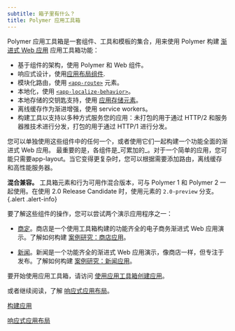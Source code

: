 ```yaml
---
subtitle: 箱子里有什么？
title: Polymer 应用工具箱
---
```


Polymer 应用工具箱是一套组件、工具和模板的集合，用来使用 Polymer 构建
[渐进式 Web 应用](https://developers.google.com/web/progressive-web-apps)
应用工具箱功能：

-   基于组件的架构，使用 Polymer 和 Web 组件。
-   响应式设计，使用[应用布局组件](https://www.webcomponents.org/element/PolymerElements/app-layout).
-   模块化路由，使用
    [`<app-route>`](https://www.webcomponents.org/element/PolymerElements/app-route) 元素。
-   本地化，使用
    [`<app-localize-behavior>`](https://www.webcomponents.org/element/PolymerElements/app-localize-behavior)。
-   本地存储的交钥匙支持，使用
    [应用存储元素](https://www.webcomponents.org/element/PolymerElements/app-storage)。
-   离线缓存作为渐进增强，使用 service workers。
-   构建工具以支持以多种方式服务您的应用：未打包的用于通过 HTTP/2 和服务器推技术进行分发，打包的用于通过 HTTP/1 进行分发。

您可以单独使用这些组件中的任何一个，或者使用它们一起构建一个功能全面的渐进式 Web 应用。
最重要的是，各组件是_可累加的_。对于一个简单的应用，您可能只需要app-layout。当它变得更复杂时，您可以根据需要添加路由，离线缓存和高性能服务器。

**混合兼容。** 工具箱元素和行为可用作混合版本，可与 Polymer 1 和 Polymer 2 一起使用。在使用 2.0 Release Candidate 时，使用元素的 `2.0-preview` 分支。
{.alert .alert-info}

要了解这些组件的操作，您可以尝试两个演示应用程序之一：

-   [商定](https://shop.polymer-project.org/)。商店是一个使用工具箱构建的功能齐全的电子商务渐进式 Web 应用演示。了解如何构建
    [案例研究：商店应用](case-study)。

-   [新闻](https://news.polymer-project.org/)。新闻是一个功能齐全的渐进式 Web 应用演示，像商店一样，但专注于发布。了解如何构建
    [案例研究：新闻应用](news-case-study)。


要开始使用应用工具箱，请访问 [使用应用工具箱创建应用](/2.0/start/toolbox/set-up)。

或者继续阅读，了解 [响应式应用布局](app-layout)。

<a href="/2.0/start/toolbox/set-up" class="blue-button">构建应用
</a>

<a href="app-layout" class="blue-button">响应式应用布局
</a>
